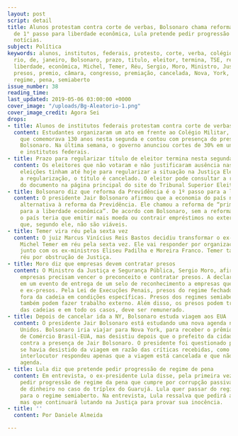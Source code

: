 ```yaml
---
layout: post
script: detail
title: Alunos protestam contra corte de verbas, Bolsonaro chama reforma da Previdência
  de 1° passo para liberdade econômica, Lula pretende pedir progressão de pena e mais
  notícias.
subject: Política
keywords: alunos, institutos, federais, protesto, corte, verba, colégio, militar,
  rio, de, janeiro, Bolsonaro, prazo, titulo, eleitor, termina, TSE, reforma, previdência,
  liberdade, econômica, Michel, Temer, Réu, Sergio, Moro, Ministro, Justiça, preconceito,
  presos, premio, câmara, congresso, premiação, cancelada, Nova, York, Lula, progressão,
  regime, pena, semiaberto
issue_number: 38
reading_time: 
last_updated: 2019-05-06 03:00:00 +0000
cover_image: "/uploads/Bg-Aleatorio-1.png"
cover_image_credit: Agora Sei
drops:
- title: Alunos de institutos federais protestam contra corte de verbas
  content: Estudantes organizaram um ato em frente ao Colégio Militar, no Rio de Janeiro,
    que comemorava 130 anos nesta segunda e contou com presença do presidente Jair
    Bolsonaro. Na última semana, o governo anunciou cortes de 30% em universidades
    e institutos federais.
- title: Prazo para regularizar título de eleitor termina nesta segunda
  content: Os eleitores que não votaram e não justificaram ausência nas últimas três
    eleições tinham até hoje para regularizar a situação na Justiça Eleitoral. Sem
    a regularização, o título é cancelado. O eleitor pode consultar a regularidade
    do documento na página principal do site do Tribunal Superior Eleitoral (TSE).
- title: Bolsonaro diz que reforma da Previdência é o 1º passo para a liberdade econômica
  content: O presidente Jair Bolsonaro afirmou que a economia do país não tem uma
    alternativa à reforma da Previdência. Ele chamou a reforma de “primeiro passo
    para a liberdade econômica”. De acordo com Bolsonaro, sem a reforma da Previdência
    o país teria que emitir mais moeda ou contrair empréstimos no exterior. Duas opções
    que, segundo ele, não são viáveis.
- title: Temer vira réu pela sexta vez
  content: O juiz Marcus Vinícius Reis Bastos decidiu transformar o ex-presidente
    Michel Temer em réu pela sexta vez. Ele vai responder por organização criminosa
    junto com os ex-ministros Eliseu Padilha e Moreira Franco. Temer também virou
    réu por obstrução de Justiça.
- title: Moro diz que empresas devem contratar presos
  content: O Ministro da Justiça e Segurança Pública, Sergio Moro, afirmou que as
    empresas precisam vencer o preconceito e contratar presos. A declaração foi dada
    em um evento de entrega de um selo de reconhecimento a empresas que empregam presos
    e ex-presos. Pela Lei de Execuções Penais, presos do regime fechado podem trabalhar
    fora da cadeia em condições específicas. Presos dos regimes semiaberto e aberto
    também podem fazer trabalho externo. Além disso, os presos podem trabalhar dentro
    das cadeias e em todo os casos, deve ser remunerado.
- title: Depois de cancelar ida a NY, Bolsonaro estuda viagem aos EUA
  content: O presidente Jair Bolsonaro está estudando uma nova agenda nos Estados
    Unidos. Bolsonaro iria viajar para Nova York, para receber o prêmio da Câmara
    de Comércio Brasil-EUA, mas desistiu depois que o prefeito da cidade se manifestou
    contra a presença de Jair Bolsonaro. O presidente foi questionado por jornalistas
    se havia desistido da viagem em razão das críticas recebidas, como resposta o
    interlocutor respondeu apenas que a viagem está cancelada e que não há uma nova
    agenda.
- title: Lula diz que pretende pedir progressão de regime de pena
  content: Em entrevista, o ex-presidente Lula disse, pela primeira vez, que pretende
    pedir progressão de regime da pena que cumpre por corrupção passiva e lavagem
    de dinheiro no caso do tríplex do Guarujá. Lula quer passar do regime fechado
    para o regime semiaberto. Na entrevista, Lula ressalva que pedirá a progressão,
    mas que continuará lutando na Justiça para provar sua inocência.
- title: ''
  content: Por Daniele Almeida

---
```

